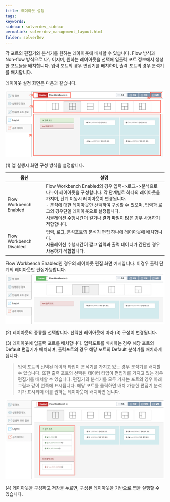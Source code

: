 ```yaml
---
title: 레이아웃 설정
tags: 
keywords:
sidebar: solverdev_sidebar
permalink: solverdev_management_layout.html
folder: solverDev
--- 
```


각 포트의 편집기와 분석기를 원하는 레아이웃에 배치할 수 있습니다. Flow 방식과 Non-flow 방식으로 나누어지며, 원하는 레이아웃을 선택해 입출력 포트 정보에서 생성한 포트들을 배치합니다. 입력 포트의 경우 편집기를 배치하며, 출력 포트의 경우 분석기를 배치합니다.


레이아웃 설정 화면은 다음과 같습니다.

![레이아웃 설정](/images/solverdev/08/layout1.png)


(1) 앱 실행시 화면 구성 방식을 설정합니다.  

|옵션|설명|
|--|--|
|Flow Workbench Enabled|Flow Workbench Enabled의 경우 입력->로그->분석으로 나누어 레이아웃을 구성합니다. 각 단계별로 하나의 레이아웃을 가지며, 단계 이동시 레이아웃이 변경됩니다. <br> - 분석에 대한 레이아웃만 선택하여 구성할 수 있으며, 입력과 로그의 경우단일 레이아웃으로 설정됩니다. <br> 시뮬레이션 수행시간이 길거나 결과 파일이 많은 경우 사용하기 적합합니다. |
|Flow Workbench Disabled|입력, 로그, 분석포트의 분석기 편집 하나에 레이아웃에 배치합니다.<br> 시뮬레이션 수행시간이 짧고 입력과 출력 데이터가 간단한 경우 사용하기 적합합니다. |

Flow Workbench Enabled인 경우의 레이아웃 편집 화면 예시입니다. 이경우 출력 단계의 레이아웃만 편집가능합니다.
![레이아웃 설정](/images/solverdev/08/layout2.png)

(2) 레이아웃의 종류를 선택합니다. 선텍한 레이아웃에 따라 (3) 구성이 변경됩니다.

(3) 레이아웃에 입출력 포트를 배치합니다. 입력포트를 배치하는 경우 해당 포트의 Default 편집기가 배치되며, 출력포트의 경우 해당 포트의 Default 분석기를 배치하게 됩니다.

> 입력 포트의 선택된 데이터 타입이 분석기를 가지고 있는 경우 분석기를 배치할 수 있습니다. 또한 출력 포트의 선택된 데이터 타입이 편집기를 가지고 있는 경우 편집기를 배치할 수 있습니다.
> 편집기와 분석기를 모두 가지는 포트의 영우 아래 그림과 같이 왼쪽에 표시됩니다. 해당 포트를 클릭하면 배치 가능한 편집기 분석기가 표시되며 이를 원하는 레이아웃에 배치하면 됩니다.

![레이아웃 설정](/images/solverdev/08/layout3.png)


(4) 레이아웃을 구성하고 저장을 누르면, 구성된 레이아웃을 기반으로 앱을 실행할 수 있습니다.
